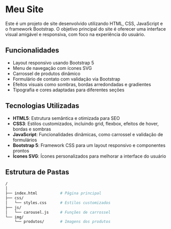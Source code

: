 # Meu Site

Este é um projeto de site desenvolvido utilizando HTML, CSS, JavaScript e o framework Bootstrap. O objetivo principal do site é oferecer uma interface visual amigável e responsiva, com foco na experiência do usuário.

## Funcionalidades

- Layout responsivo usando Bootstrap 5
- Menu de navegação com ícones SVG
- Carrossel de produtos dinâmico
- Formulário de contato com validação via Bootstrap
- Efeitos visuais como sombras, bordas arredondadas e gradientes
- Tipografia e cores adaptadas para diferentes seções

## Tecnologias Utilizadas

- **HTML5**: Estrutura semântica e otimizada para SEO
- **CSS3**: Estilos customizados, incluindo grid, flexbox, efeitos de hover, bordas e sombras
- **JavaScript**: Funcionalidades dinâmicas, como carrossel e validação de formulários
- **Bootstrap 5**: Framework CSS para um layout responsivo e componentes prontos
- **Ícones SVG**: Ícones personalizados para melhorar a interface do usuário

## Estrutura de Pastas

```bash
/
│
├── index.html          # Página principal
├── css/
│   └── styles.css      # Estilos customizados
├── js/
│   └── carousel.js     # Funções de carrossel
└── img/
    └── produtos/       # Imagens dos produtos

